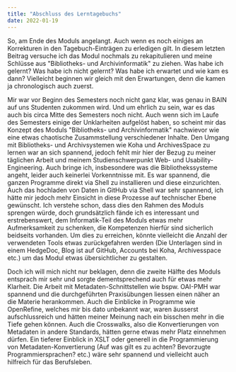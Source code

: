 ```yaml
---
title: "Abschluss des Lerntagebuchs"
date: 2022-01-19        
---
```


So, am Ende des Moduls angelangt. Auch wenn es noch einiges an Korrekturen in den Tagebuch-Einträgen zu erledigen gilt. In diesem letzten Beitrag versuche ich das Modul nochmals zu rekapitulieren und meine Schlüsse aus "Bibliotheks- und Archivinformatik" zu ziehen. Was habe ich gelernt? Was habe ich nicht gelernt? Was habe ich erwartet und wie kam es dann? Vielleicht beginnen wir gleich mit den Erwartungen, denn die kamen ja chronologisch auch zuerst. 

Mir war vor Beginn des Semesters noch nicht ganz klar, was genau in BAIN auf uns Studenten zukommen wird. Und um ehrlich zu sein, war es das auch bis circa Mitte des Semesters noch nicht. Auch wenn sich im Laufe des Semesters einige der Unklarheiten aufgelöst haben, so scheint mir das Konzept des Moduls "Bibliotheks- und Archivinformatik" nachwievor wie eine etwas chaotische Zusammstellung verschiedener Inhalte. Den Umgang mit Bibliotheks- und Archivsystemen wie Koha und ArchivesSpace zu lernen war an sich spannend, jedoch fehlt mir hier der Bezug zu meiner täglichen Arbeit und meinem Studienschwerpunkt Web- und Usability-Engineering. Auch bringe ich, insbesondere was die Bibliothekssysteme angeht, leider auch keinerlei Vorkenntnisse mit. Es war spannend, die ganzen Programme direkt via Shell zu installieren und diese einzurichten. Auch das hochladen von Daten in GitHub via Shell war sehr spannend, ich hätte mir jedoch mehr Einsicht in diese Prozesse auf technischer Ebene gewünscht. Ich verstehe schon, dass dies den Rahmen des Moduls sprengen würde, doch grundsätzlich fände ich es interessant und erstrebenswert, dem Informatik-Teil des Moduls etwas mehr Aufmerksamkeit zu schenken, die Kompetenzen hierfür sind sicherlich beidseits vorhanden. Um dies zu erreichen, könnte vielleicht die Anzahl der verwendeten Tools etwas zurückgefahren werden (Die Unterlagen sind in einem HedgeDoc, Blog ist auf GitHub, Accounts bei Koha, Archivesspace etc.) um das Modul etwas übersichtlicher zu gestalten.  

Doch ich will mich nicht nur beklagen, denn die zweite Hälfte des Moduls entsprach mir sehr und sorgte dementsprechend auch für etwas mehr Klarheit. Die Arbeit mit Metadaten-Schnittstellen wie bspw. OAI-PMH war spannend und die durchgeführten Praxisübungen liessen einen näher an die Materie herankommen. Auch die Einblicke in Programme wie OpenRefine, welches mir bis dato unbekannt war, waren äusserst aufschlussreich und hätten meiner Meinung nach ein bisschen mehr in die Tiefe gehen können. Auch die Crosswalks, also die Konvertierungen von Metadaten in andere Standards, hätten gerne etwas mehr Platz einnehmen dürfen. Ein tieferer Einblick in XSLT oder generell in die Programmierung von Metadaten-Konvertierung (Auf was gilt es zu achten? Bevorzugte Programmiersprachen? etc.) wäre sehr spannend und vielleicht auch hilfreich für das Berufsleben.
